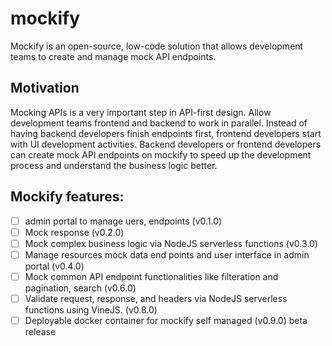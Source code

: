 # mockify
Mockify is an open-source, low-code solution that allows development teams to create and manage mock API endpoints.

## Motivation 
Mocking APIs is a very important step in API-first design. Allow development teams frontend and backend to work in parallel. Instead of having backend developers finish endpoints first, frontend developers start with UI development activities. Backend developers or frontend developers can create mock API endpoints on mockify to speed up the development process and understand the business logic better.

## Mockify features:
- [ ] admin portal to manage uers, endpoints (v0.1.0)
- [ ] Mock response (v0.2.0)
- [ ] Mock complex business logic via NodeJS serverless functions (v0.3.0)
- [ ] Manage resources mock data end points and user interface in admin portal (v0.4.0)
- [ ] Mock common API endpoint functionalities like filteration and pagination, search (v0.6.0)
- [ ] Validate request, response, and headers via NodeJS serverless functions using VineJS. (v0.8.0)
- [ ] Deployable docker container for mockify self managed (v0.9.0) beta release 
